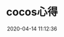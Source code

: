 ---
typora-root-url: cocos心得
title: cocos心得
date: 2020-04-14 11:12:36
tags:
categories:
comments: true
---